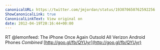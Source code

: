 ```yaml
---
canonicalURL: https://twitter.com/jmjordan/status/193070650762592256
ShowCanonicalLink: true
CanonicalLinkText: View original on
date: 2012-04-19T20:16:44+00:00
---
```

RT @lemonfeed: The iPhone Once Again Outsold All Verizon Android Phones *Combined* [http://goo.gl/fb/QYUyr](http://goo.gl/fb/QYUyr)